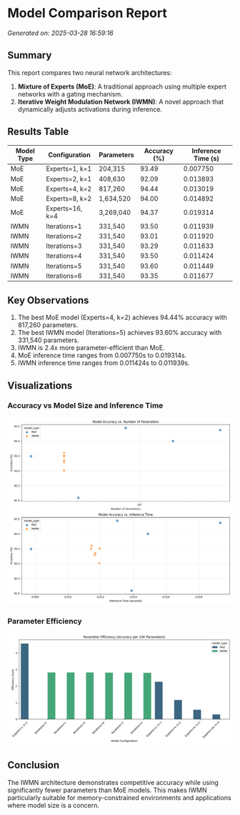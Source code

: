 # Model Comparison Report

*Generated on: 2025-03-28 16:59:16*

## Summary

This report compares two neural network architectures:

1. **Mixture of Experts (MoE)**: A traditional approach using multiple expert networks with a gating mechanism.
2. **Iterative Weight Modulation Network (IWMN)**: A novel approach that dynamically adjusts activations during inference.

## Results Table

| Model Type | Configuration | Parameters | Accuracy (%) | Inference Time (s) |
|-----------|--------------|------------|-------------|----------------------|
| MoE | Experts=1, k=1 | 204,315 | 93.49 | 0.007750 |
| MoE | Experts=2, k=1 | 408,630 | 92.09 | 0.013893 |
| MoE | Experts=4, k=2 | 817,260 | 94.44 | 0.013019 |
| MoE | Experts=8, k=2 | 1,634,520 | 94.00 | 0.014892 |
| MoE | Experts=16, k=4 | 3,269,040 | 94.37 | 0.019314 |
| IWMN | Iterations=1 | 331,540 | 93.50 | 0.011939 |
| IWMN | Iterations=2 | 331,540 | 93.01 | 0.011920 |
| IWMN | Iterations=3 | 331,540 | 93.29 | 0.011633 |
| IWMN | Iterations=4 | 331,540 | 93.50 | 0.011424 |
| IWMN | Iterations=5 | 331,540 | 93.60 | 0.011449 |
| IWMN | Iterations=6 | 331,540 | 93.35 | 0.011677 |

## Key Observations

1. The best MoE model (Experts=4, k=2) achieves 94.44% accuracy with 817,260 parameters.
2. The best IWMN model (Iterations=5) achieves 93.60% accuracy with 331,540 parameters.
3. IWMN is 2.4x more parameter-efficient than MoE.
4. MoE inference time ranges from 0.007750s to 0.019314s.
5. IWMN inference time ranges from 0.011424s to 0.011939s.

## Visualizations

### Accuracy vs Model Size and Inference Time

![Model Comparison](model_comparison.png)

### Parameter Efficiency

![Parameter Efficiency](parameter_efficiency.png)

## Conclusion

The IWMN architecture demonstrates competitive accuracy while using significantly fewer parameters than MoE models. This makes IWMN particularly suitable for memory-constrained environments and applications where model size is a concern.
